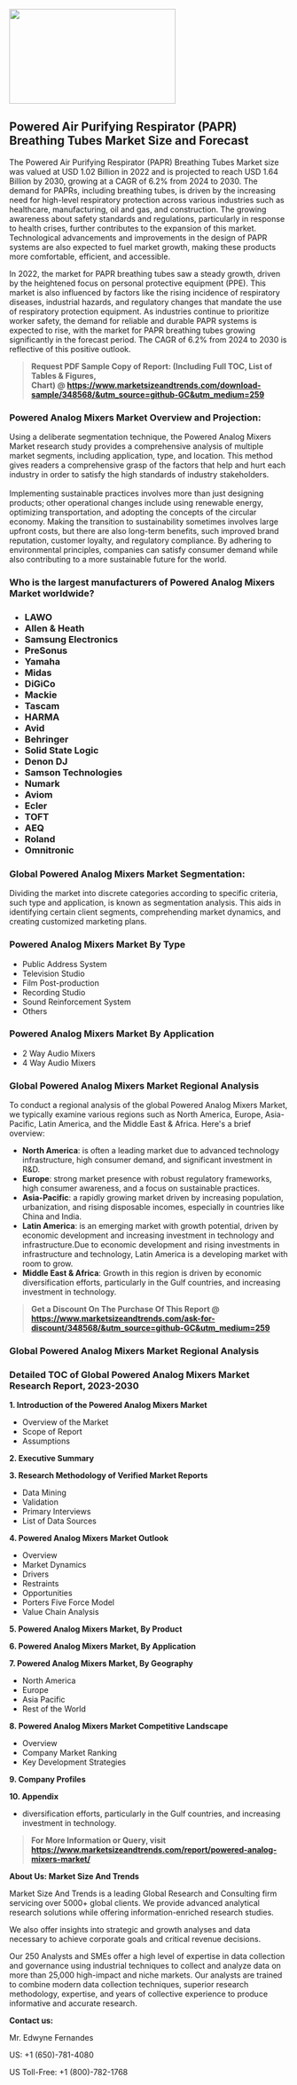 <p><img class="alignnone size-medium wp-image-20088" src="https://ffe5etoiles.com/wp-content/uploads/2024/12/MST1-300x171.png" alt="" width="300" height="171" /></p><h2>Powered Air Purifying Respirator (PAPR) Breathing Tubes Market Size and Forecast</h2><p>The Powered Air Purifying Respirator (PAPR) Breathing Tubes Market size was valued at USD 1.02 Billion in 2022 and is projected to reach USD 1.64 Billion by 2030, growing at a CAGR of 6.2% from 2024 to 2030. The demand for PAPRs, including breathing tubes, is driven by the increasing need for high-level respiratory protection across various industries such as healthcare, manufacturing, oil and gas, and construction. The growing awareness about safety standards and regulations, particularly in response to health crises, further contributes to the expansion of this market. Technological advancements and improvements in the design of PAPR systems are also expected to fuel market growth, making these products more comfortable, efficient, and accessible.</p><p>In 2022, the market for PAPR breathing tubes saw a steady growth, driven by the heightened focus on personal protective equipment (PPE). This market is also influenced by factors like the rising incidence of respiratory diseases, industrial hazards, and regulatory changes that mandate the use of respiratory protection equipment. As industries continue to prioritize worker safety, the demand for reliable and durable PAPR systems is expected to rise, with the market for PAPR breathing tubes growing significantly in the forecast period. The CAGR of 6.2% from 2024 to 2030 is reflective of this positive outlook.</p></p><blockquote id="" class=""><strong>Request PDF Sample Copy of Report: (Including Full TOC, List of Tables &amp; Figures, Chart)&nbsp;@&nbsp;<strong><a href="https://www.marketsizeandtrends.com/download-sample/348568/&utm_source=github-GC&utm_medium=259" target="_blank">https://www.marketsizeandtrends.com/download-sample/348568/&utm_source=github-GC&utm_medium=259</a></strong></strong></blockquote><h3 id="" class="">Powered Analog Mixers Market&nbsp;Overview and Projection:</h3><p id="" class="">Using a deliberate segmentation technique, the Powered Analog Mixers Market research study provides a comprehensive analysis of multiple market segments, including application, type, and location. This method gives readers a comprehensive grasp of the factors that help and hurt each industry in order to satisfy the high standards of industry stakeholders. <br /> <br />Implementing sustainable practices involves more than just designing products; other operational changes include using renewable energy, optimizing transportation, and adopting the concepts of the circular economy. Making the transition to sustainability sometimes involves large upfront costs, but there are also long-term benefits, such improved brand reputation, customer loyalty, and regulatory compliance. By adhering to environmental principles, companies can satisfy consumer demand while also contributing to a more sustainable future for the world.</p><h3 id="" class="">Who is the largest manufacturers of&nbsp;Powered Analog Mixers Market worldwide?</h3><h3 class=""><p><ul><li>LAWO </li><li> Allen & Heath </li><li> Samsung Electronics </li><li> PreSonus </li><li> Yamaha </li><li> Midas </li><li> DiGiCo </li><li> Mackie </li><li> Tascam </li><li> HARMA </li><li> Avid </li><li> Behringer </li><li> Solid State Logic </li><li> Denon DJ </li><li> Samson Technologies </li><li> Numark </li><li> Aviom </li><li> Ecler </li><li> TOFT </li><li> AEQ </li><li> Roland </li><li> Omnitronic</li></ul></p></h3><h3 id="" class="">Global&nbsp;Powered Analog Mixers Market Segmentation:</h3><p id="" class="">Dividing the market into discrete categories according to specific criteria, such type and application, is known as segmentation analysis. This aids in identifying certain client segments, comprehending market dynamics, and creating customized marketing plans.</p><h3 id="" class="">Powered Analog Mixers Market&nbsp;By Type</h3><p><p><ul><li>Public Address System</li><li> Television Studio</li><li> Film Post-production</li><li> Recording Studio</li><li> Sound Reinforcement System</li><li> Others</p></li></ul></p></p><h3 id="" class="">Powered Analog Mixers Market&nbsp;By Application</h3><p class=""><p><ul><li>2 Way Audio Mixers</li><li> 4 Way Audio Mixers</li></ul></p></p><h3 id="" class="">Global Powered Analog Mixers Market Regional Analysis</h3><p id="" class="">To conduct a regional analysis of the global Powered Analog Mixers Market, we typically examine various regions such as North America, Europe, Asia-Pacific, Latin America, and the Middle East &amp; Africa. Here's a brief overview:</p><ul><li><strong>North America</strong>: is often a leading market due to advanced technology infrastructure, high consumer demand, and significant investment in R&amp;D.</li><li><strong>Europe</strong>: strong market presence with robust regulatory frameworks, high consumer awareness, and a focus on sustainable practices.</li><li><strong>Asia-Pacific</strong>: a rapidly growing market driven by increasing population, urbanization, and rising disposable incomes, especially in countries like China and India.</li><li><strong>Latin America</strong>: is an emerging market with growth potential, driven by economic development and increasing investment in technology and infrastructure.Due to economic development and rising investments in infrastructure and technology, Latin America is a developing market with room to grow.</li><li><strong>Middle East &amp; Africa</strong>: Growth in this region is driven by economic diversification efforts, particularly in the Gulf countries, and increasing investment in technology.</li></ul><blockquote id="" class=""><strong>Get a Discount On The Purchase Of This Report @ <strong><a href="https://www.marketsizeandtrends.com/ask-for-discount/348568/&utm_source=github-GC&utm_medium=259" target="_blank">https://www.marketsizeandtrends.com/ask-for-discount/348568/&utm_source=github-GC&utm_medium=259</a></strong></strong></blockquote><h3 id="" class="">Global Powered Analog Mixers Market Regional Analysis</h3><h3 id="" class="">Detailed TOC of Global Powered Analog Mixers Market Research Report, 2023-2030</h3><p id="" class=""><strong>1. Introduction of the Powered Analog Mixers Market</strong></p><ul><li>Overview of the Market</li><li>Scope of Report</li><li>Assumptions</li></ul><p id="" class=""><strong>2. Executive Summary</strong></p><p id="" class=""><strong>3. Research Methodology of Verified Market Reports</strong></p><ul><li>Data Mining</li><li>Validation</li><li>Primary Interviews</li><li>List of Data Sources</li></ul><p id="" class=""><strong>4. Powered Analog Mixers Market Outlook</strong></p><ul><li>Overview</li><li>Market Dynamics</li><li>Drivers</li><li>Restraints</li><li>Opportunities</li><li>Porters Five Force Model</li><li>Value Chain Analysis</li></ul><p id="" class=""><strong>5. Powered Analog Mixers Market, By Product</strong></p><p id="" class=""><strong>6. Powered Analog Mixers Market, By Application</strong></p><p id="" class=""><strong>7. Powered Analog Mixers Market, By Geography</strong></p><ul><li>North America</li><li>Europe</li><li>Asia Pacific</li><li>Rest of the World</li></ul><p id="" class=""><strong>8. Powered Analog Mixers Market Competitive Landscape</strong></p><ul><li>Overview</li><li>Company Market Ranking</li><li>Key Development Strategies</li></ul><p id="" class=""><strong>9. Company Profiles</strong></p><p id="" class=""><strong>10. Appendix</strong></p><ul><li>diversification efforts, particularly in the Gulf countries, and increasing investment in technology.</li></ul><blockquote id="" class=""><strong>For More Information or Query, visit <strong><strong><a href="https://www.marketsizeandtrends.com/report/powered-analog-mixers-market/" target="_blank">https://www.marketsizeandtrends.com/report/powered-analog-mixers-market/</a></strong></strong></strong></blockquote><p id="" class=""><strong>About Us: Market Size And Trends</strong></p><p id="" class="">Market Size And Trends is a leading Global Research and Consulting firm servicing over 5000+ global clients. We provide advanced analytical research solutions while offering information-enriched research studies.</p><p id="" class="">We also offer insights into strategic and growth analyses and data necessary to achieve corporate goals and critical revenue decisions.</p><p id="" class="">Our 250 Analysts and SMEs offer a high level of expertise in data collection and governance using industrial techniques to collect and analyze data on more than 25,000 high-impact and niche markets. Our analysts are trained to combine modern data collection techniques, superior research methodology, expertise, and years of collective experience to produce informative and accurate research.</p><p id="" class=""><strong>Contact us:</strong></p><p id="" class="">Mr. Edwyne Fernandes</p><p id="" class="">US: +1 (650)-781-4080</p><p id="" class="">US Toll-Free: +1 (800)-782-1768</p>
